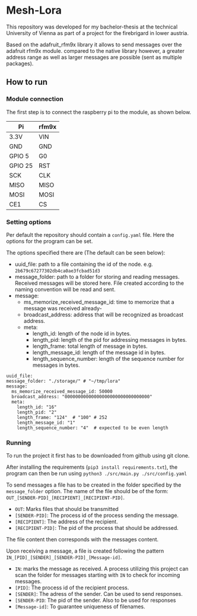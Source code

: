 # Mesh-Lora

This repository was developed for my bachelor-thesis at the technical University of Vienna as part of a project for the 
firebrigard in lower austria.

Based on the adafruit_rfm9x library it allows to send messages over the adafruit rfm9x module.
compared to the native library however, a greater address range as well as larger messages are possible (sent as multiple packages).

## How to run

### Module connection
The first step is to connect the raspberry pi to the module, as shown below.

| Pi        | rfm9x| 
|-----------|------|
| 3.3V      | VIN  |
| GND       | GND  |
| GPIO 5    | G0   |
| GPIO 25   | RST  |
| SCK       | CLK  |
| MISO      | MISO |
| MOSI      | MOSI |
| CE1       | CS   |

### Setting options
Per default the repository should contain a `config.yaml` file.
Here the options for the program can be set.

The options specified there are (The default can be seen below):

* uuid_file: path to a file containing the id of the node. e.g. `2b679c67277302db4ca0ae3fcbad51d3`
* message_folder: path to a folder for storing and reading messages. Received messages will be stored here. File created
according to the naming convention will be read and sent.
* message:
    * ms_memorize_received_message_id: time to memorize that a message was received already-
    * broadcast_address: address that will be recognized as broadcast address.
    * meta:
        * length_id: length of the node id in bytes.
        * length_pid: length of the pid for addressing messages in bytes.
        * length_frame: total length of message in bytes.
        * length_message_id: length of the message id in bytes.
        * length_sequence_number: length of the sequence number for messages in bytes.
```
uuid_file: 
message_folder: "./storage/" # "~/tmp/lora"
message:
  ms_memorize_received_message_id: 50000
  broadcast_address: "00000000000000000000000000000000"
  meta:
    length_id: "16"
    length_pid: "2"
    length_frame: "124"  # "100" # 252
    length_message_id: "1"
    length_sequence_number: "4"  # expected to be even length
```
### Running
To run the project it first has to be downloaded from github using git clone.

After installing the requirements (`pip3 install requirements.txt`), the program can then be run using
`python3 ./src/main.py ./src/config.yaml`

To send messages a file has to be created in the folder specified by the `message_folder` option.
The name of the file should be of the form: `OUT_[SENDER-PID]_[RECIPIENT]_[RECIPIENT-PID]`.
 * `OUT`: Marks files that should be transmitted
 * ``[SENDER-PID]``: The process id of the process sending the message.
 * ``[RECIPIENT]``: The address of the recipient.
 * ``[RECIPIENT-PID]``: The pid of the process that should be addressed.

The file content then corresponds with the messages content.

Upon receiving a message, a file is created following the pattern ```IN_[PID]_[SENDER]_[SENDER-PID]_[Message-id]```.
* `IN`: marks the message as received. A process utilizing this project can scan the folder for messages starting with `IN` to check for incoming messages.
* ``[PID]``: The process id of the recipient process.
* ``[SENDER]``: The adress of the sender. Can be used to send responses.
* ``[SENDER-PID``: The pid of the sender. Also to be used for responses
* ``[Message-id]``: To guarantee uniqueness of filenames.

